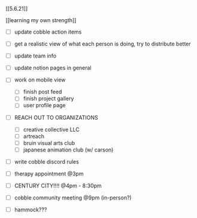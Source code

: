 [[5.6.21]]

[[learning my own strength]]
- [ ] update cobble action items
- [ ] get a realistic view of what each person is doing, try to distribute better
- [ ] update team info
- [ ] update notion pages in general
- [ ] work on mobile view
	- [ ] finish post feed
	- [ ] finish project gallery
	- [ ] user profile page
- [ ] REACH OUT TO ORGANIZATIONS
	- [ ] creative collective LLC
	- [ ] artreach
	- [ ] bruin visual arts club
	- [ ] japanese animation club (w/ carson)
- [ ] write cobble discord rules
- [ ] therapy appointment @3pm
- [ ] CENTURY CITY!!!! @4pm - 8:30pm
- [ ] cobble community meeting @9pm (in-person?)




- [ ] hammock???